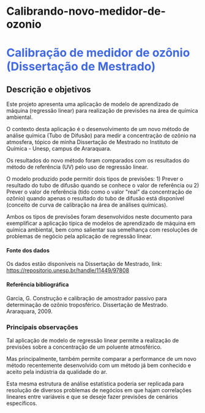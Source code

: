 # Calibrando-novo-medidor-de-ozonio

# <font color='royalblue' style='font-size: 30px;'>Calibração de medidor de ozônio (Dissertação de Mestrado)</font>

## Descrição e objetivos

Este projeto apresenta uma aplicação de modelo de aprendizado de máquina (regressão linear) para realização de previsões na área de química ambiental.

O contexto desta aplicação é o desenvolvimento de um novo método de análise química (Tubo de Difusão) para medir a concentração de ozônio na atmosfera, tópico de minha Dissertação de Mestrado no Instituto de Química - Unesp, campus de Araraquara.

Os resultados do novo método foram comparados com os resultados do método de referência (UV) pelo uso de regressão linear.

O modelo produzido pode permitir dois tipos de previsões: 1) Prever o resultado do tubo de difusão quando se conhece o valor de referência ou 2) Prever o valor de referência (tido como o valor "real" da concentração de ozônio) quando apenas o resultado do tubo de difusão está disponível (conceito de curva de calibração na área de análises químicas).

Ambos os tipos de previsões foram desenvolvidos neste documento para exemplificar a aplicação típica de modelos de aprendizado de máquina em química ambiental, bem como salientar sua semelhança com resoluções de problemas de negócio pela aplicação de regressão linear.

#### Fonte dos dados

Os dados estão disponíveis na Dissertação de Mestrado, link: https://repositorio.unesp.br/handle/11449/97808 


#### Referência bibliográfica

Garcia, G. Construção e calibração de amostrador passivo para determinação de ozônio troposférico. Dissertação de Mestrado. Araraquara, 2009.

### Principais observações

Tal aplicação de modelo de regressão linear permite a realização de previsões sobre a concentração de um poluente atmosférico.

Mas principalmente, também permite comparar a performance de um novo método recentemente desenvolvido com um método já bem conhecido e aceito pela indústria da qualidade do ar.

Esta mesma estrutura de análise estatística poderia ser replicada para resolução de diversos problemas de negócios em que hajam correlações lineares entre variáveis e que se deseje fazer previsões de cenários específicos.
